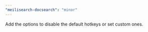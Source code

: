 ```yaml
---
"meilisearch-docsearch": "minor"
---
```


Add the options to disable the default hotkeys or set custom ones.
